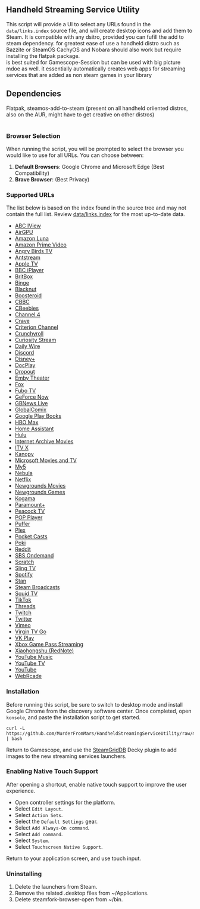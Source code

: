 ## Handheld Streaming Service Utility 
This script will provide a UI to select any URLs found in the `data/links.index` source file, and will create desktop icons and add them to Steam.  It is compatible with any dsitro, provided you can fufill the add to steam dependency. for greatest ease of use a handheld distro such as Bazzite or SteamOS  CachyOS and Nobara should also work but require installing the flatpak package.  
is best suited for Gamescope-Session but can be used with big picture mdoe as well. it essentially automatically creates web apps for streaming services that are added as non steam games in your library 

## Dependencies 
Flatpak, steamos-add-to-steam (present on all handheld oriiented distros, also on the AUR, might have to get creative on other distros)

<table>
  <tr>
  </tr>
</table>

### Browser Selection
When running the script, you will be prompted to select the browser you would like to use for all URLs. You can choose between:

1. **Default Browsers**: Google Chrome and Microsoft Edge (Best Compatibility)
2. **Brave Browser**: (Best Privacy)

### Supported URLs
The list below is based on the index found in the source tree and may not contain the full list.  Review [data/links.index](/data/links.index) for the most up-to-date data.

* [ABC IView](https://iview.abc.net.au)
* [AirGPU](https://app.airgpu.com)
* [Amazon Luna](https://luna.amazon.com/)
* [Amazon Prime Video](https://www.amazon.com/video)
* [Angry Birds TV](https://www.angrybirds.com/series/)
* [Antstream](https://live.antstream.com/)
* [Apple TV](https://tv.apple.com/)
* [BBC iPlayer](https://www.bbc.co.uk/iplayer/)
* [BritBox](https://britbox.com)
* [Binge](https://binge.com.au)
* [Blacknut](https://www.blacknut.com/en-gb/games)
* [Boosteroid](https://cloud.boosteroid.com)
* [CBBC](https://www.bbc.co.uk/cbbc)
* [CBeebies](https://www.bbc.co.uk/cbeebies)
* [Channel 4](https://www.channel4.com/)
* [Crave](https://www.crave.ca/)
* [Criterion Channel](https://www.criterionchannel.com)
* [Crunchyroll](https://www.crunchyroll.com/)
* [Curiosity Stream](https://curiositystream.com)
* [Daily Wire](https://www.dailywire.com/watch)
* [Discord](https://discord.com/app)
* [Disney+](https://www.disneyplus.com/)
* [DocPlay](https://www.docplay.com)
* [Dropout](https://www.dropout.tv/browse)
* [Emby Theater](https://emby.media/)
* [Fox](https://www.fox.com/)
* [Fubo TV](https://www.fubo.tv)
* [GeForce Now](https://play.geforcenow.com/mall/)
* [GBNews Live](https://www.gbnews.com/watch/live)
* [GlobalComix](https://globalcomix.com/)
* [Google Play Books](https://play.google.com/store/books)
* [HBO Max](https://www.max.com/)
* [Home Assistant](https://demo.home-assistant.io/)
* [Hulu](https://www.hulu.com/)
* [Internet Archive Movies](https://archive.org/details/movies)
* [ITV X](https://www.itv.com/)
* [Kanopy](https://www.kanopy.com)
* [Microsoft Movies and TV](https://apps.microsoft.com/movies)
* [My5](https://www.channel5.com/)
* [Nebula](https://nebula.tv/)
* [Netflix](https://www.netflix.com/)
* [Newgrounds Movies](https://www.newgrounds.com/movies)
* [Newgrounds Games](https://www.newgrounds.com/games)
* [Kogama](https://www.kogama.com/)
* [Paramount+](https://www.paramountplus.com/)
* [Peacock TV](https://www.peacocktv.com/)
* [POP Player](https://player.pop.co.uk/)
* [Puffer](https://puffer.stanford.edu/player/)
* [Plex](https://app.plex.tv/)
* [Pocket Casts](https://play.pocketcasts.com)
* [Poki](https://poki.com/)
* [Reddit](https://www.reddit.com/r/all/)
* [SBS Ondemand](https://www.sbs.com.au/ondemand/)
* [Scratch](https://scratch.mit.edu/explore/projects/all)
* [Sling TV](https://www.sling.com)
* [Spotify](https://open.spotify.com/)
* [Stan](https://www.stan.com.au)
* [Steam Broadcasts](https://steamcommunity.com/?subsection=broadcasts)
* [Squid TV](https://www.squidtv.net/)
* [TikTok](https://www.tiktok.com/)
* [Threads](https://www.threads.net/)
* [Twitch](https://www.twitch.tv/)
* [Twitter](https://twitter.com/)
* [Vimeo](https://vimeo.com/)
* [Virgin TV Go](https://virgintvgo.virginmedia.com/en/home)
* [VK Play](https://cloud.vkplay.ru/)
* [Xbox Game Pass Streaming](https://www.xbox.com/play)
* [Xiaohongshu (RedNote)](https://www.xiaohongshu.com/explore)
* [YouTube Music](https://music.youtube.com/)
* [YouTube TV](https://tv.youtube.com/)
* [YouTube](https://www.youtube.com/)
* [WebRcade](https://play.webrcade.com/)

### Installation
Before running this script, be sure to switch to desktop mode and install Google Chrome from the discovery software center.  Once completed, open `konsole`, and paste the installation script to get started.

```
curl -L https://github.com/MurderFromMars/HandheldStreamingServiceUtility/raw/main/install.sh | bash
```

Return to Gamescope, and use the [SteamGridDB](https://github.com/SteamGridDB/decky-steamgriddb) Decky plugin to add images to the new streaming services launchers.

### Enabling Native Touch Support
After opening a shortcut, enable native touch support to improve the user experience.

* Open controller settings for the platform.
* Select `Edit Layout`.
* Select `Action Sets`.
* Select the `Default Settings` gear.
* Select `Add Always-On command`.
* Select `Add command`.
* Select `System`.
* Select `Touchscreen Native Support`.

Return to your application screen, and use touch input.

### Uninstalling
1. Delete the launchers from Steam.
2. Remove the related .desktop files from ~/Applications.
3. Delete steamfork-browser-open from ~/bin.
